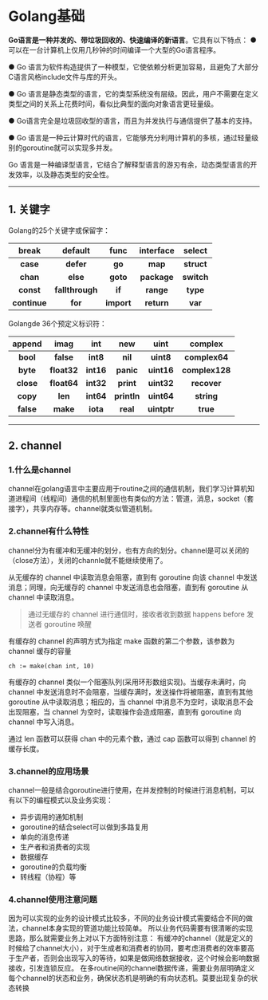 # Golang基础

**Go语言是一种并发的、带垃圾回收的、快速编译的新语言**。它具有以下特点：
● 可以在一台计算机上仅用几秒钟的时间编译一个大型的Go语言程序。

● Go 语言为软件构造提供了一种模型，它使依赖分析更加容易，且避免了大部分C语言风格include文件与库的开头。

● Go 语言是静态类型的语言，它的类型系统没有层级。因此，用户不需要在定义类型之间的关系上花费时间，看似比典型的面向对象语言更轻量级。

● Go语言完全是垃圾回收型的语言，而且为并发执行与通信提供了基本的支持。

● Go 语言是一种云计算时代的语言，它能够充分利用计算机的多核，通过轻量级别的goroutine就可以实现多并发。

Go 语言是一种编译型语言，它结合了解释型语言的游刃有余，动态类型语言的开发效率，以及静态类型的安全性。

------

## 1. 关键字

Golang的25个关键字或保留字：

|  **break**   |   **default**   |  **func**  | **interface** | **select** |
| :----------: | :-------------: | :--------: | :-----------: | :--------: |
|   **case**   |    **defer**    |   **go**   |    **map**    | **struct** |
|   **chan**   |    **else**     |  **goto**  |  **package**  | **switch** |
|  **const**   | **fallthrough** |   **if**   |   **range**   |  **type**  |
| **continue** |     **for**     | **import** |  **return**   |  **var**   |

Golangde 36个预定义标识符：

| **append** |  **imag**   |  **int**  |   **new**   |  **uint**   |  **complex**   |
| :--------: | :---------: | :-------: | :---------: | :---------: | :------------: |
|  **bool**  |  **false**  | **int8**  |   **nil**   |  **uint8**  | **complex64**  |
|  **byte**  | **float32** | **int16** |  **panic**  | **uint16**  | **complex128** |
| **close**  | **float64** | **int32** |  **print**  | **uint32**  |  **recover**   |
|  **copy**  |   **len**   | **int64** | **println** | **uint64**  |   **string**   |
| **false**  |  **make**   | **iota**  |  **real**   | **uintptr** |    **true**    |

------

## 2. channel

### 1.什么是channel

channel在golang语言中主要应用于routine之间的通信机制，我们学习计算机知道进程间（线程间）通信的机制里面也有类似的方法：管道，消息，socket（套接字），共享内存等。channel就类似管道机制。

### 2.channel有什么特性

channel分为有缓冲和无缓冲的划分，也有方向的划分。channel是可以关闭的（close方法），关闭的channle就不能继续使用了。

从无缓存的 channel 中读取消息会阻塞，直到有 goroutine 向该 channel 中发送消息；同理，向无缓存的 channel 中发送消息也会阻塞，直到有 goroutine 从 channel 中读取消息。

> 通过无缓存的 channel 进行通信时，接收者收到数据 happens before 发送者 goroutine 唤醒

有缓存的 channel 的声明方式为指定 make 函数的第二个参数，该参数为 channel 缓存的容量

```
ch := make(chan int, 10)
```

有缓存的 channel 类似一个阻塞队列(采用环形数组实现)。当缓存未满时，向 channel 中发送消息时不会阻塞，当缓存满时，发送操作将被阻塞，直到有其他 goroutine 从中读取消息；相应的，当 channel 中消息不为空时，读取消息不会出现阻塞，当 channel 为空时，读取操作会造成阻塞，直到有 goroutine 向 channel 中写入消息。

通过 len 函数可以获得 chan 中的元素个数，通过 cap 函数可以得到 channel 的缓存长度。

### 3.channel的应用场景

channel一般是结合goroutine进行使用，在并发控制的时候进行消息机制，可以有以下的编程模式以及业务实现：

- 异步调用的通知机制
- goroutine的结合select可以做到多路复用
- 单向的消息传递
- 生产者和消费者的实现
- 数据缓存
- goroutine的负载均衡
- 转线程（协程）等

### 4.channel使用注意问题

因为可以实现的业务的设计模式比较多，不同的业务设计模式需要结合不同的做法，channel本身实现的管道功能比较简单。
所以业务代码需要有很清晰的实现思路，那么就需要业务上对以下方面特别注意：
有缓冲的channel（就是定义的时候给了channel大小），对于生成者和消费者的协同，要考虑消费者的效率要高于生产者，否则会出现写入的等待，如果是做网络数据接收，这个时候会影响数据接收，引发连锁反应。
在多routine间的channel数据传递，需要业务层明确定义每个channel的状态和业务，确保状态机是明确的有向状态机。莫要出现复杂的状态转换
